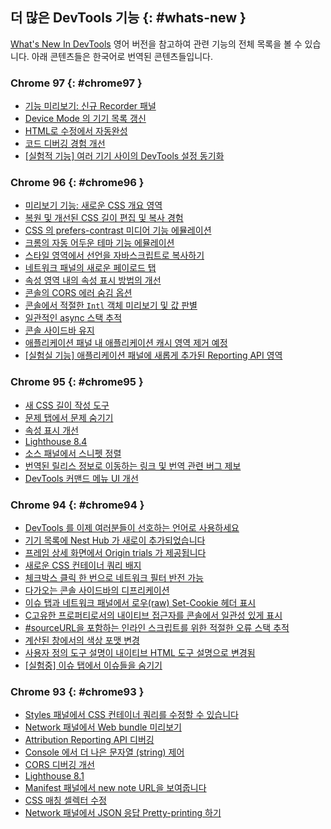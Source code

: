 ## 더 많은 DevTools 기능 {: #whats-new }

<a href="/tags/new-in-devtools/" translate="no">What's New In DevTools</a> 영어 버전을 참고하여 관련 기능의 전체 목록을 볼 수 있습니다. 아래 콘텐츠들은 한국어로 번역된 콘텐츠들입니다.

<!-- ### Chrome 98 {: #chrome98 }
* [Preview feature: Full-page accessibility tree](/ko/blog/new-in-devtools-98/#a11y-tree)
* [More precise changes in the Changes tab](/ko/blog/new-in-devtools-98/#changes)
* [Set longer timeout for user flow recording](/ko/blog/new-in-devtools-98/#recorder-timeout)
* [Ensure your pages are cacheable with the Back/forward cache tab](/ko/blog/new-in-devtools-98/#bfcache)
* [New Properties pane filter](/ko/blog/new-in-devtools-98/#properties)
* [Emulate the CSS forced-colors media feature](/ko/blog/new-in-devtools-98/#forced-colors)
* [Show rulers on hover command](/ko/blog/new-in-devtools-98/#show-rulers)
* [Support `row-reverse` and `column-reverse` in the Flexbox editor](/ko/blog/new-in-devtools-98/#flexbox-editor)
* [New keyboard shortcuts to replay XHR and expand all search results](/ko/blog/new-in-devtools-98/#shortcuts)
* [Lighthouse 9 in the Lighthouse panel](/ko/blog/new-in-devtools-98/#lighthouse)
* [Improved Sources panel](/ko/blog/new-in-devtools-98/#sources)
* [Miscellaneous highlights](/ko/blog/new-in-devtools-98/#misc)
* [[Experimental] Endpoints in the Reporting API pane](/ko/blog/new-in-devtools-98/#reporting-api) -->


### Chrome 97 {: #chrome97 }

* [기능 미리보기: 신규 Recorder 패널](/ko/blog/new-in-devtools-97/#recorder)
* [Device Mode 의 기기 목록 갱신](/ko/blog/new-in-devtools-97/#device)
* [HTML로 수정에서 자동완성](/ko/blog/new-in-devtools-97/#code-completion)
* [코드 디버깅 경험 개선](/ko/blog/new-in-devtools-97/#debugging)
* [[실험적 기능] 여러 기기 사이의 DevTools 설정 동기화](/ko/blog/new-in-devtools-97/#sync)

### Chrome 96 {: #chrome96 }

* [미리보기 기능: 새로운 CSS 개요 영역](/ko/blog/new-in-devtools-96/#css-overview)
* [복원 및 개선된 CSS 길이 편집 및 복사 경험](/ko/blog/new-in-devtools-96/#length)
* [CSS 의 prefers-contrast 미디어 기능 에뮬레이션](/ko/blog/new-in-devtools-96/#prefers-contrast)
* [크롬의 자동 어두운 테마 기능 에뮬레이션](/ko/blog/new-in-devtools-96/#auto-dark-mode)
* [스타일 영역에서 선언을 자바스크립트로 복사하기](/ko/blog/new-in-devtools-96/#copy-as-js)
* [네트워크 패널의 새로운 페이로드 탭](/ko/blog/new-in-devtools-96/#payload)
* [속성 영역 내의 속성 표시 방법의 개선](/ko/blog/new-in-devtools-96/#properties)
* [콘솔의 CORS 에러 숨김 옵션](/ko/blog/new-in-devtools-96/#hide-cors-errors)
* [콘솔에서 적절한 `Intl` 객체 미리보기 및 값 판별](/ko/blog/new-in-devtools-96/#intl)
* [일관적인 async 스택 추적](/ko/blog/new-in-devtools-96/#async)
* [콘솔 사이드바 유지](/ko/blog/new-in-devtools-96/#console-sidebar)
* [애플리케이션 패널 내 애플리케이션 캐시 영역 제거 예정](/ko/blog/new-in-devtools-96/#app-cache)
* [[실험실 기능] 애플리케이션 패널에 새롭게 추가된 Reporting API 영역](/ko/blog/new-in-devtools-96/#reporting-api)

### Chrome 95 {: #chrome95 }

* [새 CSS 길이 작성 도구](/ko/blog/new-in-devtools-95/#length)
* [문제 탭에서 문제 숨기기](/ko/blog/new-in-devtools-95/#hide-issues)
* [속성 표시 개선](/ko/blog/new-in-devtools-95/#properties)
* [Lighthouse 8.4](/ko/blog/new-in-devtools-95/#lighthouse)
* [소스 패널에서 스니펫 정렬](/ko/blog/new-in-devtools-95/#snippets)
* [번역된 릴리스 정보로 이동하는 링크 및 번역 관련 버그 제보](/ko/blog/new-in-devtools-95/#localized)
* [DevTools 커맨드 메뉴 UI 개선](/ko/blog/new-in-devtools-95/#command-menu)

### Chrome 94 {: #chrome94 }

* [DevTools 를 이제 여러분들이 선호하는 언어로 사용하세요](/ko/blog/new-in-devtools-94/#localized)
* [기기 목록에 Nest Hub 가 새로이 추가되었습니다](/ko/blog/new-in-devtools-94/#nest-hub)
* [프레임 상세 화면에서 Origin trials 가 제공됩니다](/ko/blog/new-in-devtools-94/#origin-trials)
* [새로운 CSS 컨테이너 쿼리 배지](/ko/blog/new-in-devtools-94/#container-queries)
* [체크박스 클릭 한 번으로 네트워크 필터 반전 가능](/ko/blog/new-in-devtools-94/#nvert-network-filter)
* [다가오는 콘솔 사이드바의 디프리케이션](/ko/blog/new-in-devtools-94/#deprecated)
* [이슈 탭과 네트워크 패널에서 로우(raw) Set-Cookie 헤더 표시](/ko/blog/new-in-devtools-94/#raw-cookies)
* [C고유한 프로퍼티로서의 내이티브 접근자를 콘솔에서 일관성 있게 표시](/ko/blog/new-in-devtools-94/#native-accessors)
* [#sourceURL을 포함하는 인라인 스크립트를 위한 적절한 오류 스택 추적](/ko/blog/new-in-devtools-94/#inline-script)
* [계산된 창에서의 색상 포맷 변경](/ko/blog/new-in-devtools-94/#color-unit)
* [사용자 정의 도구 설명이 내이티브 HTML 도구 설명으로 변경됨](/ko/blog/new-in-devtools-94/#tooltip)
* [[실험중] 이슈 탭에서 이슈들을 숨기기](/ko/blog/new-in-devtools-94/#hide-issues)

### Chrome 93 {: #chrome93 }

* [Styles 패널에서 CSS 컨테이너 쿼리를 수정할 수 있습니다](/ko/blog/new-in-devtools-93/#container-queries)
* [Network 패널에서 Web bundle 미리보기](/ko/blog/new-in-devtools-93/#web-bundle)
* [Attribution Reporting API 디버깅](/ko/blog/new-in-devtools-93/#attribution-reporting)
* [Console 에서 더 나은 문자열 (string) 제어](/ko/blog/new-in-devtools-93/#string)
* [CORS 디버깅 개선](/ko/blog/new-in-devtools-93/#cors)
* [Lighthouse 8.1](/ko/blog/new-in-devtools-93/#lighthouse)
* [Manifest 패널에서 new note URL을 보여줍니다](/ko/blog/new-in-devtools-93/#new-note-url)
* [CSS 매칭 셀렉터 수정](/ko/blog/new-in-devtools-93/#matching-selectors)
* [Network 패널에서 JSON 응답 Pretty-printing 하기](/ko/blog/new-in-devtools-93/#pretty-print-json)

